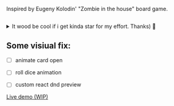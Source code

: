Inspired by Eugeny Kolodin' "Zombie in the house" board game.
##


<details closed>
<summary>It wood be cool if i get kinda star for my effort. Thanks) 🌟</summary>

![image](https://user-images.githubusercontent.com/33760912/205910062-9fbe8d84-0e40-4fc0-8ee6-8cc6553851cd.png)

</details>


## Some visiual fix:
- [ ] animate card open
- [ ] roll dice animation
- [ ] custom react dnd preview




[Live demo (WIP)](https://liza-rd-brain.github.io/ZombieGame/)
